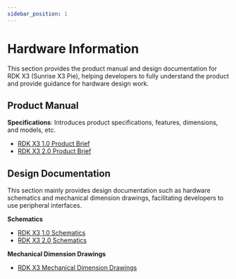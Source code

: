 ```yaml
---
sidebar_position: 1
---
```

# Hardware Information

This section provides the product manual and design documentation for RDK X3 (Sunrise X3 Pie), helping developers to fully understand the product and provide guidance for hardware design work.

## Product Manual

**Specifications**: Introduces product specifications, features, dimensions, and models, etc.

- [RDK X3 1.0 Product Brief](http://archive.d-robotics.cc/downloads/hardware/rdk_x3/RDK_X3_1.0_Product_Brief.pdf)
- [RDK X3 2.0 Product Brief](http://archive.d-robotics.cc/downloads/hardware/rdk_x3/RDK_X3_2.0_Product_Brief.pdf)

## Design Documentation

This section mainly provides design documentation such as hardware schematics and mechanical dimension drawings, facilitating developers to use peripheral interfaces.

**Schematics**
- [RDK X3 1.0 Schematics](http://archive.d-robotics.cc/downloads/hardware/rdk_x3/RDK_X3_IO_Schematics.pdf)
- [RDK X3 2.0 Schematics](http://archive.d-robotics.cc/downloads/hardware/rdk_x3/RDK_X3_2.0_IO_Schematics.pdf)

**Mechanical Dimension Drawings**
- [RDK X3 Mechanical Dimension Drawings](http://archive.d-robotics.cc/downloads/hardware/rdk_x3/RDK_X3_3D_Step_Models.stp)